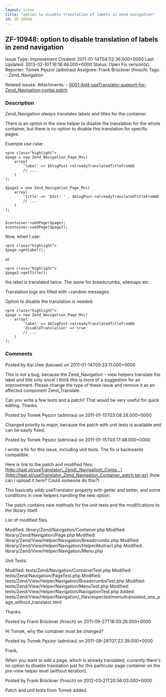 ```yaml
---
layout: issue
title: "option to disable translation of labels in zend navigation"
id: ZF-10948
---
```


ZF-10948: option to disable translation of labels in zend navigation
--------------------------------------------------------------------

 Issue Type: Improvement Created: 2011-01-14T04:52:36.000+0000 Last Updated: 2013-02-10T16:18:46.000+0000 Status: Open Fix version(s): 
 Reporter:  Tomek Pęszor (admirau)  Assignee:  Frank Brückner (frosch)  Tags: - Zend\_Navigation
 
 Related issues: 
 Attachments: - [0001-Add-useTranslator-support-for-Zend\_Navigation-contai.patch](/issues/secure/attachment/14972/0001-Add-useTranslator-support-for-Zend_Navigation-contai.patch)
 
### Description

Zend\_Navigation _always_ translates labels and titles for the container.

There is an option in the view helper to disable the translation for the whole container, but there is no option to disable this translation for specific pages.

Example use case:

 
    <pre class="highlight">
    $page = new Zend_Navigation_Page_Mvc(
        array(
            'label' => $blogPost->alreadyTranslatedTitleFromDb
            // ... 
        )
    );
    
    $page2 = new Zend_Navigation_Page_Mvc(
        array(
            'title' => 'Edit: ' . $blogPost->alreadyTranslatedTitleFromDb
            // ... 
        )
    );
    
    
    $container->addPage($page);
    $container->addPage($page2);
    


Now, when I use:

 
    <pre class="highlight">
    $page->getLabel();


or

 
    <pre class="highlight">
    $page2->getTitle();


the label is translated twice. The same for breadcrumbs, sitemaps etc.

Translation logs are filled with ~random messages.

Option to disable the translation is needed:

 
    <pre class="highlight">
    $page = new Zend_Navigation_Page_Mvc(
        array(
            'label' => $blogPost->alreadyTranslatedTitleFromDb
            'disableTranslation' => true
            // ... 
        )
    );


 

 

### Comments

Posted by Kai Uwe (kaiuwe) on 2011-01-14T05:33:11.000+0000

This is not a bug, because the Zend\_Navigation - view helpers translate the label and title only once! I think this is more of a suggestion for an improvement. Please change the type of these issue and remove it as an affected component Zend\_Translate.

Can you write a few tests and a patch? That would be very useful for quick editing. Thanks.

 

 

Posted by Tomek Pęszor (admirau) on 2011-01-15T03:08:28.000+0000

Changed priority to major, because the patch with unit tests is available and can be easily fixed.

 

 

Posted by Tomek Pęszor (admirau) on 2011-01-15T03:17:48.000+0000

I wrote a fix for this issue, including unit tests. The fix _is_ backwards compatible.

Here is link to the patch and modified files: [http://taat.pl/useTranslator\_Zend\_Navigation\_Conta…](http://taat.pl/useTranslator_Zend_Navigation_Container_patch.tar.gz) (how can I upload it here? Could someone do this?)

This basically adds useTranslator property with getter and setter, and some conditions in view helpers handling the new option.

The patch contains new methods for the unit tests and the modifications to the library itself.

List of modified files.

Modified: library/Zend/Navigation/Container.php Modified: library/Zend/Navigation/Page.php Modified: library/Zend/View/Helper/Navigation/Breadcrumbs.php Modified: library/Zend/View/Helper/Navigation/HelperAbstract.php Modified: library/Zend/View/Helper/Navigation/Menu.php

Unit Tests:

Modified: tests/Zend/Navigation/ContainerTest.php Modified: tests/Zend/Navigation/PageTest.php Modified: tests/Zend/View/Helper/Navigation/BreadcrumbsTest.php Modified: tests/Zend/View/Helper/Navigation/MenuTest.php Modified: tests/Zend/View/Helper/Navigation/NavigationTest.php Added: tests/Zend/View/Helper/Navigation/\_files/expected/menu/translated\_one\_page\_without\_translator.html

Thanks.

 

 

Posted by Frank Brückner (frosch) on 2011-09-27T18:00:26.000+0000

Hi Tomek, why the container must be changed?

 

 

Posted by Tomek Pęszor (admirau) on 2011-09-29T07:22:39.000+0000

Frank,

When you want to add a page, which is already translated, currently there's no option to disable translation just for this particular page container on the pre-view helper level (without iteration).

 

 

Posted by Frank Brückner (frosch) on 2012-03-21T20:56:03.000+0000

Patch and unit tests from Tomek added.

 

 